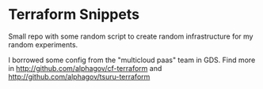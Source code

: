 Terraform Snippets
==================

Small repo with some random script to create random infrastructure for
my random experiments.

I borrowed some config from the "multicloud paas" team in GDS. Find more
in http://github.com/alphagov/cf-terraform and http://github.com/alphagov/tsuru-terraform

